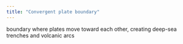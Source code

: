 ```yaml
---
title: "Convergent plate boundary"
---
```

boundary where plates move toward each other, creating deep-sea trenches and volcanic arcs

